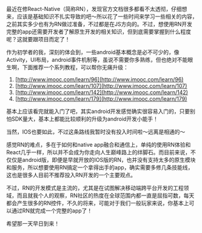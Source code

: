 最近在修React-Native（简称RN），发现官方文档很多都看不太透彻，仔细想来，应该是基础知识不扎实导致的吧～所以花了一些时间来学习一些相关的内容，之前其实多少也有为RN做过准备，不过都是在JS方向的。不过，想使用RN开发完整的app还需要开发者了解原生开发的相关知识，但到底需要掌握到什么程度呢？这就要跟项目而定了！

作为初学者的我，深刻的体会到，一些android基本概念是必不可少的，像Activity，UI布局，android事件机制等，虽说不需要你多熟练，但也绝对不能眼生啊，下面推荐一个系列教程，可以帮你无痛升级：

1. [http://www.imooc.com/learn/96](http://www.imooc.com/learn/96)
2. [http://www.imooc.com/learn/107](http://www.imooc.com/learn/107)
3. [http://www.imooc.com/learn/142](http://www.imooc.com/learn/142)
4. [http://www.imooc.com/learn/179](http://www.imooc.com/learn/179)

基本上应该看完就能入门了吧，其实android开发感觉确实很容易入门的，只要别怕SDK量大，基本上都能比较顺利的升级为android开发小能手！

当然，IOS也要如此，不过这条路线我暂时没有投入时间啦～远离是相通的～

感觉RN的难点，多在于如何和native app融合和通信上，单纯的使用RN体验和React几乎一样，所以并不会成为你走向人生巅峰路上的绊脚石。而目前来说，不仅仅是android版，即便是早就开放的IOS版的RN，也并没有支持太多的原生模块和服务，所以想要使用RN搞定一个拿得出手的app，确实需要多修几条技能线，这也是很多人目前不推荐投入RN开发的一个主要观点。

不过，RN的开发模式是主流的，尤其是在试图解决移动端跨平台开发的工程领域，而且就我个人的观察，RN社区的热度在全球范围内都一直是屈指可数，每天都会产生很多的RN控件，不久的将来，可能对于我们一般玩家来说，你基本上可以通过RN就完成一个完整的app了！

希望那一天早日到来！ 